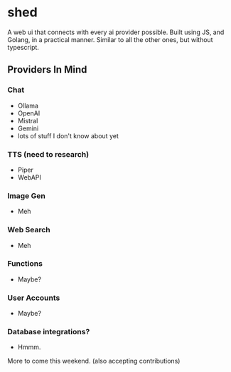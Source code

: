 # shed
A web ui that connects with every ai provider possible. Built using JS, and Golang, in a practical manner. Similar to all the other ones, but without typescript.

## Providers In Mind

### Chat
- Ollama
- OpenAI
- Mistral
- Gemini
- lots of stuff I don't know about yet

### TTS (need to research)
- Piper
- WebAPI


### Image Gen
- Meh

### Web Search
- Meh

### Functions
- Maybe?

### User Accounts
- Maybe?

### Database integrations?
- Hmmm.

More to come this weekend. (also accepting contributions)

